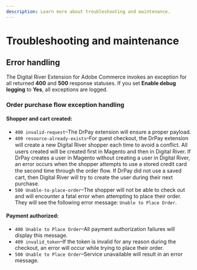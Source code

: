 ```yaml
---
description: Learn more about troubleshooting and maintenance.
---
```


# Troubleshooting and maintenance

## Error handling&#x20;

The Digital River Extension for Adobe Commerce invokes an exception for all returned **400** and **500** response statuses. If you set **Enable debug logging** to **Yes**, all exceptions are logged.

### Order purchase flow exception handling

#### Shopper and cart created:

* `400 invalid-request`–The DrPay extension will ensure a proper payload.
* `409 resource-already-exists`–For guest checkout, the DrPay extension will create a new Digital River shopper each time to avoid a conﬂict. All users created will be created first in Magento and then in Digital River. If DrPay creates a user in Magento without creating a user in Digital River, an error occurs when the shopper attempts to use a stored credit card the second time through the order ﬂow. If DrPay did not use a saved cart, then Digital River will try to create the user during their next purchase.
* `500 Unable-to-place-order`–The shopper will not be able to check out and will encounter a fatal error when attempting to place their order. They will see the following error message: `Unable to Place Order`.

#### Payment authorized:

* `400 Unable to Place Order`–All payment authorization failures will display this message.
* `409 invalid_token`–If the token is invalid for any reason during the checkout, an error will occur while trying to place their order.
* `500 Unable to Place Order`–Service unavailable will result in an error message.

